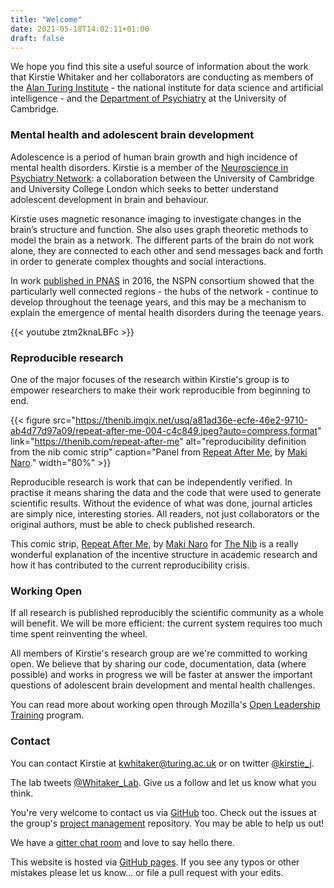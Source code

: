 ```yaml
---
title: "Welcome"
date: 2021-05-18T14:02:11+01:00
draft: false
---
```


We hope you find this site a useful source of information about the work that Kirstie Whitaker and her collaborators are conducting as members of the [Alan Turing Institute](https://www.turing.ac.uk) - the national institute for data science and artificial intelligence - and the [Department of Psychiatry](https://www.psychiatry.cam.ac.uk) at the University of Cambridge.

### Mental health and adolescent brain development

Adolescence is a period of human brain growth and high incidence of mental health disorders.
Kirstie is a member of the [Neuroscience in Psychiatry Network](https://nspn.org.uk): a collaboration between the University of Cambridge and University College London which seeks to better understand adolescent development in brain and behaviour.

Kirstie uses magnetic resonance imaging to investigate changes in the brain’s structure and function.
She also uses graph theoretic methods to model the brain as a network.
The different parts of the brain do not work alone, they are connected to each other and send messages back and forth in order to generate complex thoughts and social interactions.

In work [published in PNAS](https://dx.doi.org/10.1073/pnas.1601745113) in 2016, the NSPN consortium showed that the particularly well connected regions - the hubs of the network - continue to develop throughout the teenage years, and this may be a mechanism to explain the emergence of mental health disorders during the teenage years.

{{< youtube ztm2knaLBFc >}}

### Reproducible research

One of the major focuses of the research within Kirstie's group is to empower researchers to make their work reproducible from beginning to end.

{{< figure src="https://thenib.imgix.net/usq/a81ad36e-ecfe-46e2-9710-ab4d77d97a09/repeat-after-me-004-c4c849.jpeg?auto=compress,format" link="https://thenib.com/repeat-after-me" alt="reproducibility definition from the nib comic strip" caption="Panel from [Repeat After Me](https://thenib.com/repeat-after-me), by [Maki Naro](https://thenib.com/maki-naro)." width="80%" >}}

Reproducible research is work that can be independently verified.
In practise it means sharing the data and the code that were used to generate scientific results.
Without the evidence of what was done, journal articles are simply nice, interesting stories.
All readers, not just collaborators or the original authors, must be able to check published research.

This comic strip, [Repeat After Me](https://thenib.com/repeat-after-me), by [Maki Naro](https://thenib.com/maki-naro) for [The Nib](https://thenib.com/) is a really wonderful explanation of the incentive structure in academic research and how it has contributed to the current reproducibility crisis.

### Working Open

If all research is published reproducibly the scientific community as a whole will benefit.
We will be more efficient: the current system requires too much time spent reinventing the wheel.

All members of Kirstie's research group are we're committed to working open.
We believe that by sharing our code, documentation, data (where possible) and works in progress we will be faster at answer the important questions of adolescent brain development and mental health challenges.

You can read more about working open through Mozilla's [Open Leadership Training](https://mozilla.github.io/leadership-training/) program.

### Contact

You can contact Kirstie at [kwhitaker@turing.ac.uk](mailto:kwhitaker@turing.ac.uk) or on twitter [@kirstie_j](https://twitter.com/kirstie_j).

The lab tweets [@Whitaker_Lab](https://twitter.com/Whitaker_Lab).
Give us a follow and let us know what you think.

You're very welcome to contact us via [GitHub](https://github.com/whitakerlab) too.
Check out the issues at the group's [project management](https://github.com/WhitakerLab/WhitakerLabProjectManagement/issues) repository.
You may be able to help us out!

We have a [gitter chat room](https://gitter.im/WhitakerLab/Lobby) and love to say hello there.

This website is hosted via [GitHub pages](https://github.com/WhitakerLab/whitakerlab.github.io).
If you see any typos or other mistakes please let us know... or file a pull request with your edits.
